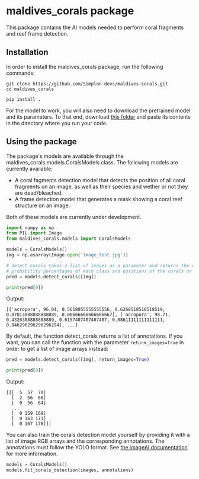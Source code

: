 # maldives_corals package

This package contains the AI models needed to perform coral fragments and reef frame detection.


## Installation

In order to install the maldives_corals package, run the following commands:
```
git clone https://github.com/Simplon-devs/maldives-corals.git
cd maldives_corals

pip install .
```

For the model to work, you will also need to download the pretrained model and its parameters. To that end, download [this folder](https://drive.google.com/drive/folders/1MluLeh9jHxo0CYyZgnXtsvgun5ISGrcT?usp=share_link) and paste its contents in the directory where you run your code.

## Using the package

The package's models are available through the maldives_corals.models.CoralsModels class. The following models are currently available:
- A coral fagments detection model that detects the position of all coral fragments on an image, as well as their species and wether or not they are dead/bleached.
- A frame detection model that generates a mask showing a coral reef structure on an image.

Both of these models are currently under development.


```python
import numpy as np
from PIL import Image
from maldives_corals.models import CoralsModels

models = CoralsModels()
img = np.asarray(Image.open('image_test.jpg'))

# detect_corals takes a list of images as a parameter and returns the classes,
# probability percentages of each class and positions of the corals on the images
pred = models.detect_corals([img])

print(pred[0])
```

Output:
```
[['acropora', 96.04, 0.5618055555555556, 0.6268518518518519, 0.07013888888888889, 0.06666666666666667], ['acropora', 98.71, 0.4326388888888889, 0.6157407407407407, 0.08611111111111111, 0.046296296296296294], ...]
```

By default, the function detect_corals returns a list of annotations. If you want, you can call the function with the parameter ```return_images=True``` in order to get a list of image arrays instead:

```python
pred = models.detect_corals([img], return_images=True)

print(pred[0])
```

Output:
```
[[[  5  57  70]
  [  2  56  68]
  [  0  56  64]
  ...
  [  0 159 169]
  [  0 163 173]
  [  0 167 176]]]
```


You can also train the corals detection model yourself by providing it with a list of image RGB arrays and the corresponding annotations. The annotations must follow the YOLO format. See [the imageAI documentation](https://imageai.readthedocs.io/en/latest/customdetection/index.html) for more information.

```python
models = CoralsModels()
models.fit_corals_detection(images, annotations) 
```

